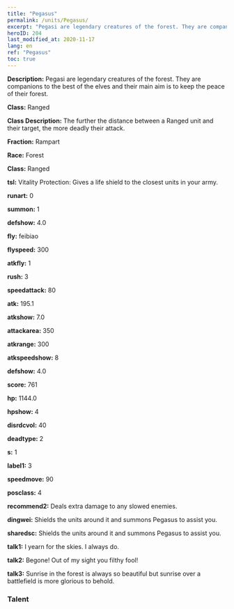 ```yaml
---
title: "Pegasus"
permalink: /units/Pegasus/
excerpt: "Pegasi are legendary creatures of the forest. They are companions to the best of the elves and their main aim is to keep the peace of their forest."
heroID: 204
last_modified_at: 2020-11-17
lang: en
ref: "Pegasus"
toc: true
---
```

 **Description:** Pegasi are legendary creatures of the forest. They are companions to the best of the elves and their main aim is to keep the peace of their forest.

 **Class:** Ranged

 **Class Description:** The further the distance between a Ranged unit and their target, the more deadly their attack.

 **Fraction:** Rampart

 **Race:** Forest

 **Class:** Ranged

 **tsl:** Vitality Protection: Gives a life shield to the closest units in your army.

 **runart:** 0

 **summon:** 1

 **defshow:** 4.0

 **fly:** feibiao

 **flyspeed:** 300

 **atkfly:** 1

 **rush:** 3

 **speedattack:** 80

 **atk:** 195.1

 **atkshow:** 7.0

 **attackarea:** 350

 **atkrange:** 300

 **atkspeedshow:** 8

 **defshow:** 4.0

 **score:** 761

 **hp:** 1144.0

 **hpshow:** 4

 **disrdcvol:** 40

 **deadtype:** 2

 **s:** 1

 **label1:** 3

 **speedmove:** 90

 **posclass:** 4

 **recommend2:** Deals extra damage to any slowed enemies.

 **dingwei:** Shields the units around it and summons Pegasus to assist you.

 **sharedsc:** Shields the units around it and summons Pegasus to assist you.

 **talk1:** I yearn for the skies. I always do.

 **talk2:** Begone! Out of my sight you filthy fool!

 **talk3:** Sunrise in the forest is always so beautiful but sunrise over a battlefield is more glorious to behold.

### Talent
